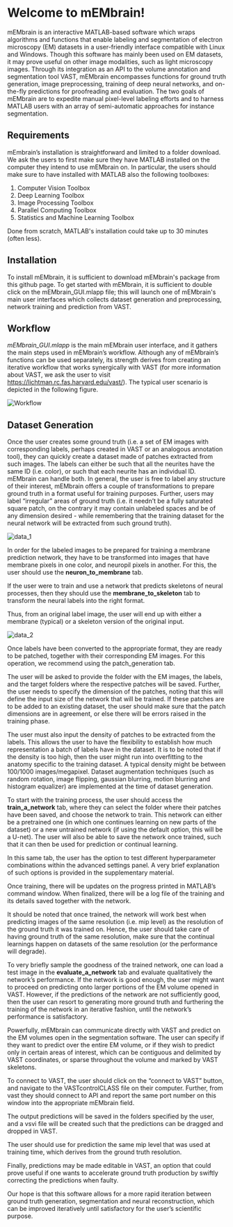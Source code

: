 # Welcome to mEMbrain!

mEMbrain is an interactive MATLAB-based software which wraps algorithms and functions that enable labeling and segmentation of electron microscopy (EM) datasets in a user-friendly interface compatible with Linux and Windows. Though this software has mainly been used on EM datasets, it may prove useful on other image modalities, such as light microscopy images. Through its integration as an API to the volume annotation and segmentation tool VAST, mEMbrain encompasses functions for ground truth generation, image preprocessing, training of deep neural networks, and on-the-fly predictions for proofreading and evaluation. The two goals of mEMbrain are to expedite manual pixel-level labeling efforts and to harness MATLAB users with an array of semi-automatic approaches for instance segmentation. 

## Requirements

mEmbrain’s installation is straightforward and limited to a folder download. We ask the users to first make sure they have MATLAB installed on the computer they intend to use mEMbrain on. In particular, the users should make sure to have installed with MATLAB also the following toolboxes:
1. Computer Vision Toolbox
2. Deep Learning Toolbox
3. Image Processing Toolbox
4. Parallel Computing Toolbox 
5. Statistics and Machine Learning Toolbox

Done from scratch, MATLAB's installation could take up to 30 minutes (often less). 


## Installation

To install mEMbrain, it is sufficient to download mEMbrain's package from this github page. To get started with mEMbrain, it is sufficient to double click on the mEMbrain_GUI.mlapp file; this will launch one of mEMbrain's main user interfaces which collects dataset generation and preprocessing, network training and prediction from VAST. 

## Workflow

*mEMbrain_GUI.mlapp* is the main mEMbrain user interface, and it gathers the main steps used in mEMbrain’s workflow. Although any of mEMbrain’s functions can be used separately, its strength derives from creating an iterative workflow that works synergically with VAST (for more information about VAST, we ask the user to visit https://lichtman.rc.fas.harvard.edu/vast/). The typical user scenario is depicted in the following figure. 

![Workflow](./README_images/figure_mEMbrain-1_v3.png)

## Dataset Generation

Once the user creates some ground truth (i.e. a set of EM images with corresponding labels, perhaps created in VAST or an analogous annotation tool), they can quickly create a dataset made of patches extracted from such images. The labels can either be such that all the neurites have the same ID (i.e. color), or such that each neurite has an individual ID. mEMbrain can handle both. In general, the user is free to label any structure of their interest, mEMbrain offers a couple of transformations to prepare ground truth in a format useful for training purposes. Further, users may label “irregular” areas of ground truth (i.e. it needn’t be a fully saturated square patch, on the contrary it may contain unlabeled spaces and be of any dimension desired - while remembering that the training dataset for the neural network will be extracted from such ground truth).

![data_1](README_images/figure_data_1.png)

In order for the labeled images to be prepared for training a membrane prediction network, they have to be transformed into images that have membrane pixels in one color, and neuropil pixels in another. For this, the user should use the **neuron_to_membrane** tab. 

If the user were to train and use  a network that predicts skeletons of neural processes, then they should use the **membrane_to_skeleton** tab to transform the neural labels into the right format.

Thus, from an original label image, the user will end up with either a membrane (typical) or a skeleton version of the original input. 

![data_2](README_images/figure_data_2.png)

Once labels have been converted to the appropriate format, they are ready to be patched, together with their corresponding EM images. For this operation, we recommend using the patch_generation tab.

The user will be asked to provide the folder with the EM images, the labels, and the target folders where the respective patches will be saved. Further, the user needs to specify the dimension of the patches, noting that this will define the input size of the network that will be trained. If these patches are to be added to an existing dataset, the user should make sure that the patch dimensions are in agreement, or else there will be errors raised in the training phase. 

The user must also input the density of patches to be extracted from the labels. This allows the user to have the flexibility to establish how much representation a batch of labels have in the dataset. It is to be noted that if the density is too high, then the user might run into overfitting to the anatomy specific to the training dataset. A typical density might be between 100/1000 images/megapixel. Dataset augmentation techniques (such as random rotation, image flipping, gaussian blurring, motion blurring and histogram equalizer) are implemented at the time of dataset generation.

To start with the training process, the user should access the **train_a_network** tab, where they can select the folder where their patches have been saved, and choose the network to train. This network can either be a pretrained one (in which one continues learning on new parts of the dataset) or a new untrained network (if using the default option, this will be a U-net). The user will also be able to save the network once trained, such that it can then be used for prediction or continual learning. 

In this same tab, the user has the option to test different hyperparameter combinations within the advanced settings panel. A very brief explanation of such options is provided in the supplementary material. 

Once training, there will be updates on the progress printed in MATLAB’s command window. When finalized, there will be a log file of the training and its details saved together with the network. 

It should be noted that once trained, the network will work best when predicting images of the same resolution (i.e. mip level) as the resolution of the ground truth it was trained on. Hence, the user should take care of having ground truth of the same resolution, make sure that the continual learnings happen on datasets of the same resolution (or the performance will degrade).

To very briefly sample the goodness of the trained network, one can load a test image in the **evaluate_a_network** tab and evaluate qualitatively the network’s performance. If the network is good enough, the user might want to proceed on predicting onto larger portions of the EM volume opened in VAST. However, if the predictions of the network are not sufficiently good, then the user can resort to generating more ground truth and furthering the training of the network in an iterative fashion, until the network’s performance is satisfactory. 

Powerfully, mEMbrain can communicate directly with VAST and predict on the EM volumes open in the segmentation software. The user can specify if they want to predict over the entire EM volume, or if they wish to predict only in certain areas of interest, which can be contiguous and delimited by VAST coordinates, or sparse throughout the volume and marked by VAST skeletons. 

To connect to VAST, the user should click on the “connect to VAST” button, and navigate to the VASTcontrolCLASS file on their computer. 
Further, from vast they should connect to API and report the same port number on this window into the appropriate mEMbrain field. 

The output predictions will be saved in the folders specified by the user, and a vsvi file will be created such that the predictions can be dragged and dropped in VAST. 

The user should use for prediction the same mip level that was used at training time, which derives from the ground truth resolution.

Finally, predictions may be made editable in VAST, an option that could prove useful if one wants to accelerate ground truth production by swiftly correcting the predictions when faulty. 

Our hope is that this software allows for a more rapid iteration between ground truth generation, segmentation and neural reconstruction, which can be improved iteratively until satisfactory for the user’s scientific purpose. 